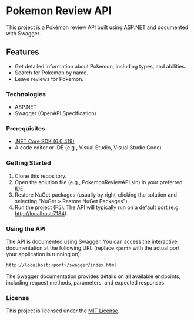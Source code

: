 # Pokemon Review API

This project is a Pokémon review API built using ASP.NET and documented with Swagger.

## Features

* Get detailed information about Pokemon, including types, and abilities.
* Search for Pokemon by name.
* Leave reviews for Pokemon.

### Technologies

* ASP.NET
* Swagger (OpenAPI Specification)

### Prerequisites

* [.NET Core SDK (6.0.419)](https://dotnet.microsoft.com/en-us/download)
* A code editor or IDE (e.g., Visual Studio, Visual Studio Code)

### Getting Started

1. Clone this repository.
2. Open the solution file (e.g., PokemonReviewAPI.sln) in your preferred IDE.
3. Restore NuGet packages (usually by right-clicking the solution and selecting "NuGet > Restore NuGet Packages").
4. Run the project (F5). The API will typically run on a default port (e.g. <http://localhost:7184>).

### Using the API

The API is documented using Swagger. You can access the interactive documentation at the following URL (replace `<port>` with the actual port your application is running on):

```bash
http://localhost:<port>/swagger/index.html
```

The Swagger documentation provides details on all available endpoints, including request methods, parameters, and expected responses.

### License

This project is licensed under the [MIT License](https://opensource.org/license/mit).

